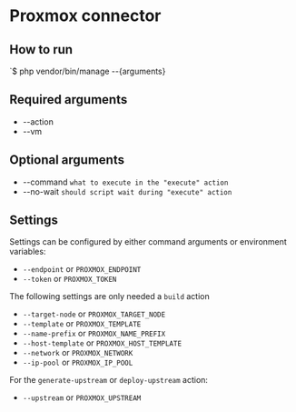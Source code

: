 # Proxmox connector
## How to run
`$ php vendor/bin/manage --{arguments}

## Required arguments
- --action
- --vm

## Optional arguments
- --command `what to execute in the "execute" action`
- --no-wait `should script wait during "execute" action`

## Settings
Settings can be configured by either command arguments or environment variables:
- `--endpoint` or `PROXMOX_ENDPOINT`
- `--token` or `PROXMOX_TOKEN`

The following settings are only needed a `build` action
- `--target-node` or `PROXMOX_TARGET_NODE`
- `--template` or `PROXMOX_TEMPLATE`
- `--name-prefix` or `PROXMOX_NAME_PREFIX`
- `--host-template` or `PROXMOX_HOST_TEMPLATE`
- `--network` or `PROXMOX_NETWORK`
- `--ip-pool` or `PROXMOX_IP_POOL`

For the `generate-upstream` or `deploy-upstream` action:
- `--upstream` or `PROXMOX_UPSTREAM`